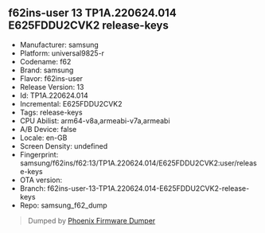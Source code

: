 ## f62ins-user 13 TP1A.220624.014 E625FDDU2CVK2 release-keys
- Manufacturer: samsung
- Platform: universal9825-r
- Codename: f62
- Brand: samsung
- Flavor: f62ins-user
- Release Version: 13
- Id: TP1A.220624.014
- Incremental: E625FDDU2CVK2
- Tags: release-keys
- CPU Abilist: arm64-v8a,armeabi-v7a,armeabi
- A/B Device: false
- Locale: en-GB
- Screen Density: undefined
- Fingerprint: samsung/f62ins/f62:13/TP1A.220624.014/E625FDDU2CVK2:user/release-keys
- OTA version: 
- Branch: f62ins-user-13-TP1A.220624.014-E625FDDU2CVK2-release-keys
- Repo: samsung_f62_dump


>Dumped by [Phoenix Firmware Dumper](https://github.com/DroidDumps/phoenix_firmware_dumper)
